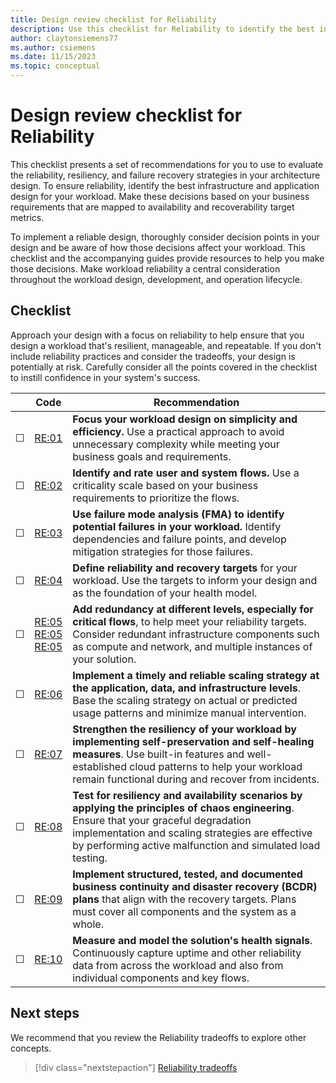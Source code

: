 ```yaml
---
title: Design review checklist for Reliability
description: Use this checklist for Reliability to identify the best infrastructure and application design for your workload.
author: claytonsiemens77
ms.author: csiemens
ms.date: 11/15/2023
ms.topic: conceptual
---
```

# Design review checklist for Reliability

This checklist presents a set of recommendations for you to use to evaluate the reliability, resiliency, and failure recovery strategies in your architecture design. To ensure reliability, identify the best infrastructure and application design for your workload. Make these decisions based on your business requirements that are mapped to availability and recoverability target metrics.

To implement a reliable design, thoroughly consider decision points in your design and be aware of how those decisions affect your workload. This checklist and the accompanying guides provide resources to help you make those decisions. Make workload reliability a central consideration throughout the workload design, development, and operation lifecycle.

## Checklist

Approach your design with a focus on reliability to help ensure that you design a workload that's resilient, manageable, and repeatable. If you don't include reliability practices and consider the tradeoffs, your design is potentially at risk. Carefully consider all the points covered in the checklist to instill confidence in your system's success.

|&nbsp; |Code  |Recommendation  |
|-|-|-|
| &#9744; |[RE:01](simplify.md)     |  **Focus your workload design on simplicity and efficiency.** Use a practical approach to avoid unnecessary complexity while meeting your business goals and requirements. |
| &#9744; |[RE:02](identify-flows.md)    |  **Identify and rate user and system flows.** Use a criticality scale based on your business requirements to prioritize the flows. |
| &#9744; |[RE:03](failure-mode-analysis.md)     |  **Use failure mode analysis (FMA) to identify potential failures in your workload.** Identify dependencies and failure points, and develop mitigation strategies for those failures.|
| &#9744; |[RE:04](metrics.md)     |   **Define reliability and recovery targets** for your workload. Use the targets to inform your design and as the foundation of your health model.|
| &#9744; |[RE:05](redundancy.md) <br> [RE:05](highly-available-multi-region-design.md) <br> [RE:05](regions-availability-zones.md)    | **Add redundancy at different levels, especially for critical flows**, to help meet your reliability targets. Consider redundant infrastructure components such as compute and network, and multiple instances of your solution.|
| &#9744; |[RE:06](scaling.md)    | **Implement a timely and reliable scaling strategy at the application, data, and infrastructure levels**. Base the scaling strategy on actual or predicted usage patterns and minimize manual intervention.|
| &#9744; |[RE:07](self-preservation.md)        |  **Strengthen the resiliency of your workload by implementing self-preservation and self-healing measures**. Use built-in features and well-established cloud patterns to help your workload remain functional during and recover from incidents.   |
| &#9744; |[RE:08](testing-strategy.md)      |  **Test for resiliency and availability scenarios by applying the principles of chaos engineering**. Ensure that your graceful degradation implementation and scaling strategies are effective by performing active malfunction and simulated load testing.       |
| &#9744; |[RE:09](disaster-recovery.md)     |  **Implement structured, tested, and documented business continuity and disaster recovery (BCDR) plans** that align with the recovery targets. Plans must cover all components and the system as a whole.       |
| &#9744; |[RE:10](monitoring-alerting-strategy.md)     |  **Measure and model the solution's health signals**. Continuously capture uptime and other reliability data from across the workload and also from individual components and key flows.       |

## Next steps

We recommend that you review the Reliability tradeoffs to explore other concepts.

> [!div class="nextstepaction"]
> [Reliability tradeoffs](tradeoffs.md)
